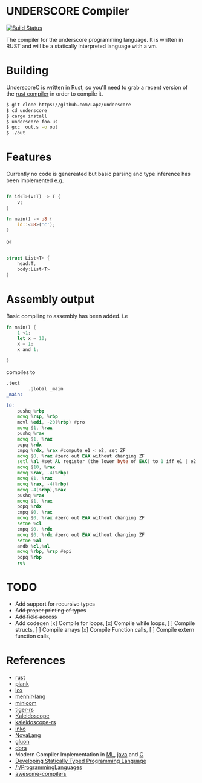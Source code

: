 # UNDERSCORE Compiler

[![Build Status](https://travis-ci.org/Lapz/underscore.svg?branch=master)](https://travis-ci.org/Lapz/underscore)

The compiler for the underscore programming language. It is written in RUST and will be a statically interpreted language with a vm.

# Building
UnderscoreC is written in Rust, so you'll need to grab a recent version of the [rust compiler](https://rustup.rs/) in order to compile it. 

```bash
$ git clone https://github.com/Lapz/underscore
$ cd underscore
$ cargo install
$ underscore foo.us
$ gcc  out.s -o out
$ ./out
```

# Features
Currently no code is genereated but basic parsing and type inference has been implemented
e.g. 
```rust

fn id<T>(v:T) -> T {
    v;
}

fn main() -> u8 {
    id::<u8>('c');
}

```
or 
```rust 

struct List<T> {
    head:T,
    body:List<T>  
}

```

# Assembly output 

Basic compiling to assembly has been added.
i.e
```rust
fn main() {
    1 <1;
    let x = 10;
    x = 1;
    x and 1;

}
```
compiles to 
```asm
.text 
		.global _main
_main:

l0:
	pushq %rbp
	movq %rsp, %rbp
	movl %edi, -20(%rbp) #pro
	movq $1, %rax
	pushq %rax
	movq $1, %rax
	popq %rdx
	cmpq %rdx, %rax #compute e1 < e2, set ZF 
 	movq $0, %rax #zero out EAX without changing ZF 
 	setl %al #set AL register (the lower byte of EAX) to 1 iff e1 | e2 != 0 
 	movq $10, %rax
	movq %rax, -4(%rbp)
	movq $1, %rax
	movq %rax, -4(%rbp)
	movq -4(%rbp),%rax
	pushq %rax
	movq $1, %rax
	popq %rdx
	cmpq $0, %rax 
	movq $0, %rax #zero out EAX without changing ZF 
 	setne %cl
	cmpq $0, %rdx 
	movq $0, %rdx #zero out EAX without changing ZF 
 	setne %al
	andb %cl,%al
	movq %rbp, %rsp #epi
	popq %rbp  
	ret
```



# TODO
* ~~Add support for recursive types~~
* ~~Add proper printing of types~~
* ~~Add field access~~
* Add codegen 
	[x] Compile for loops,
	[x] Compile while loops,
	[ ] Compile structs,
	[ ] Compile arrays
	[x] Compile Function calls,
	[ ] Compile extern function calls,
	
# References

* [rust](https://github.com/rust-lang/rust)
* [plank](https://github.com/jDomantas/plank)
* [lox](http://www.craftinginterpreters.com)
* [menhir-lang](https://github.com/GeorgeKT/menhir-lang)
* [minicom](https://github.com/agatan/minicom)
* [tiger-rs](https://github.com/antoyo/tiger-rs)
* [Kaleidoscope](https://llvm.org/docs/tutorial/index.html)
* [kaleidoscope-rs](https://github.com/BookOwl/kaleidoscope-rs)
* [inko](https://gitlab.com/yorickpeterse/inko)
* [NovaLang](https://github.com/boomshroom/NovaLang)
* [gluon](https://github.com/gluon-lang/gluon)
* [dora](https://github.com/dinfuehr/dora)
* Modern Compiler Implementation in [ML](http://www.cs.princeton.edu/~appel/modern/ml/), [java](http://www.cs.princeton.edu/~appel/modern/java/) and [C](https://www.cs.princeton.edu/~appel/modern/c/)
 * [Developing Statically Typed Programming Language](http://blog.mgechev.com/2017/08/05/typed-lambda-calculus-create-type-checker-transpiler-compiler-javascript/)
* [/r/ProgrammingLanguages](https://www.reddit.com/r/ProgrammingLanguages/)
* [awesome-compilers](https://github.com/aalhour/awesome-compilers)


